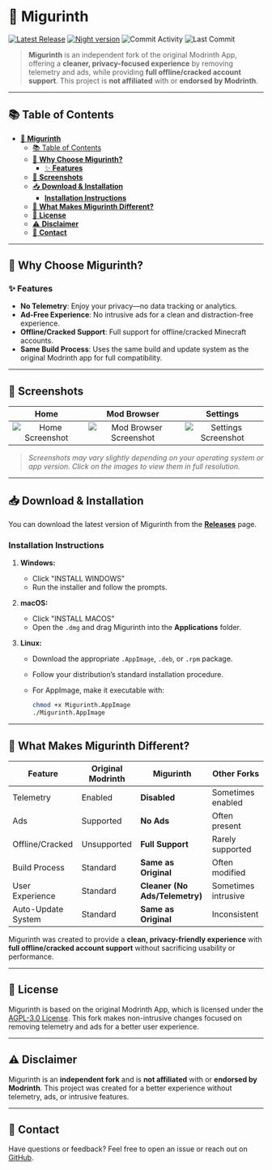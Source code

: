 # 🌱 **Migurinth**

[![Latest Release](https://img.shields.io/github/v/release/miguvt/migurinth?color=ea76cb&label=Latest%20Release&style=for-the-badge)](https://github.com/miguvt/migurinth/releases)
[![Night version](https://img.shields.io/badge/Night%20Version-8A2BE2?style=for-the-badge)](https://nightly.link/MiguVT/migurinth/workflows/theseus-build/main)
![Commit Activity](https://img.shields.io/github/commit-activity/m/miguvt/migurinth?color=ea76cb&label=commits&style=for-the-badge)
![Last Commit](https://img.shields.io/github/last-commit/miguvt/migurinth?color=ea76cb&label=last%20commit&style=for-the-badge)

> **Migurinth** is an independent fork of the original Modrinth App, offering a **cleaner, privacy-focused experience** by removing telemetry and ads, while providing **full offline/cracked account support**.
> This project is **not affiliated** with or **endorsed by Modrinth**.

---

## 📚 Table of Contents

- [🌱 **Migurinth**](#-migurinth)
  - [📚 Table of Contents](#-table-of-contents)
  - [🚀 **Why Choose Migurinth?**](#-why-choose-migurinth)
    - [✨ **Features**](#-features)
  - [📸 **Screenshots**](#-screenshots)
  - [📥 **Download \& Installation**](#-download--installation)
    - [**Installation Instructions**](#installation-instructions)
  - [🌟 **What Makes Migurinth Different?**](#-what-makes-migurinth-different)
  - [📄 **License**](#-license)
  - [⚠️ **Disclaimer**](#️-disclaimer)
  - [📧 **Contact**](#-contact)

---

## 🚀 **Why Choose Migurinth?**

### ✨ **Features**

- **No Telemetry**: Enjoy your privacy—no data tracking or analytics.
- **Ad-Free Experience**: No intrusive ads for a clean and distraction-free experience.
- **Offline/Cracked Support**: Full support for offline/cracked Minecraft accounts.
- **Same Build Process**: Uses the same build and update system as the original Modrinth app for full compatibility.

---

## 📸 **Screenshots**

|                             Home                             |                                Mod Browser                                |                               Settings                               |
| :----------------------------------------------------------: | :-----------------------------------------------------------------------: | :------------------------------------------------------------------: |
| ![Home Screenshot](.github/assets/MiguRinth/Readme/home.png) | ![Mod Browser Screenshot](.github/assets/MiguRinth/Readme/modbrowser.png) | ![Settings Screenshot](.github/assets/MiguRinth/Readme/settings.png) |

> _*Screenshots may vary slightly depending on your operating system or app version. Click on the images to view them in full resolution.*_

---

## 📥 **Download & Installation**

You can download the latest version of Migurinth from the [**Releases**](https://github.com/miguvt/migurinth/releases) page.

### **Installation Instructions**

1. **Windows:**

   - Click "INSTALL WINDOWS"
   - Run the installer and follow the prompts.

2. **macOS:**

   - Click "INSTALL MACOS"
   - Open the `.dmg` and drag Migurinth into the **Applications** folder.

3. **Linux:**

   - Download the appropriate `.AppImage`, `.deb`, or `.rpm` package.
   - Follow your distribution’s standard installation procedure.
   - For AppImage, make it executable with:

     ```bash
     chmod +x Migurinth.AppImage
     ./Migurinth.AppImage
     ```

---

## 🌟 **What Makes Migurinth Different?**

| Feature            | Original Modrinth | **Migurinth**                  | Other Forks         |
| ------------------ | ----------------- | ------------------------------ | ------------------- |
| Telemetry          | Enabled           | **Disabled**                   | Sometimes enabled   |
| Ads                | Supported         | **No Ads**                     | Often present       |
| Offline/Cracked    | Unsupported       | **Full Support**               | Rarely supported    |
| Build Process      | Standard          | **Same as Original**           | Often modified      |
| User Experience    | Standard          | **Cleaner (No Ads/Telemetry)** | Sometimes intrusive |
| Auto-Update System | Standard          | **Same as Original**           | Inconsistent        |

Migurinth was created to provide a **clean, privacy-friendly experience** with **full offline/cracked account support** without sacrificing usability or performance.

---

## 📄 **License**

Migurinth is based on the original Modrinth App, which is licensed under the [AGPL-3.0 License](https://github.com/modrinth/code/blob/main/apps/app/LICENSE).
This fork makes non-intrusive changes focused on removing telemetry and ads for a better user experience.

---

## ⚠️ **Disclaimer**

Migurinth is an **independent fork** and is **not affiliated** with or **endorsed by Modrinth**.
This project was created for a better experience without telemetry, ads, or intrusive features.

---

## 📧 **Contact**

Have questions or feedback? Feel free to open an issue or reach out on [GitHub](https://github.com/miguvt/migurinth).
